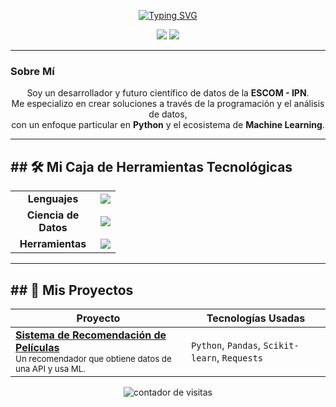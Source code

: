 <p align="center">
  <a href="https://git.io/typing-svg"><img src="https://readme-typing-svg.demolab.com?font=Fira+Code&weight=700&size=30&pause=1000&color=36BCF7&center=true&vCenter=true&width=500&lines=¡Hola!+Soy+[Tu+Nombre];Estudiante+de+Ciencia+de+Datos;Apasionado+por+el+Machine+Learning" alt="Typing SVG" /></a>
</p>

<p align="center">
  <a href="URL_DE_TU_LINKEDIN_AQUI" target="_blank"><img src="https://img.shields.io/badge/LinkedIn-0A66C2?style=for-the-badge&logo=linkedin&logoColor=white" /></a>
  <a href="https://github.com/TU-USUARIO-DE-GITHUB" target="_blank"><img src="https://img.shields.io/badge/GitHub-181717?style=for-the-badge&logo=github&logoColor=white" /></a>
</p>

---

### **Sobre Mí**

<p align="center">
  Soy un desarrollador y futuro científico de datos de la <b>ESCOM - IPN</b>.<br>
  Me especializo en crear soluciones a través de la programación y el análisis de datos,<br>
  con un enfoque particular en <b>Python</b> y el ecosistema de <b>Machine Learning</b>.
</p>

---
## ## 🛠️ Mi Caja de Herramientas Tecnológicas

<table align="center">
  <tr>
    <td align="center" width="120">
      <b>Lenguajes</b>
    </td>
    <td align="center">
      <a href="https://skillicons.dev">
        <img src="https://skillicons.dev/icons?i=python,r,java,c,cpp,mysql" />
      </a>
    </td>
  </tr>
  <tr>
    <td align="center" width="120">
      <b>Ciencia de Datos</b>
    </td>
    <td align="center">
      <a href="https://skillicons.dev">
        <img src="https://skillicons.dev/icons?i=pandas,sklearn,jupyter,tensorflow,seaborn" />
      </a>
    </td>
  </tr>
  <tr>
    <td align="center" width="120">
      <b>Herramientas</b>
    </td>
    <td align="center">
      <a href="https://skillicons.dev">
        <img src="https://skillicons.dev/icons?i=git,github,vscode,docker" />
      </a>
    </td>
  </tr>
</table>

---

## ## 🚀 Mis Proyectos

<div align="center">

| Proyecto                                                                          | Tecnologías Usadas                                      |
| --------------------------------------------------------------------------------- | ------------------------------------------------------- |
| **[Sistema de Recomendación de Películas](URL_A_TU_REPOSITORIO_DEL_PROYECTO_DE_PELICULAS)**<br><sub>Un recomendador que obtiene datos de una API y usa ML.</sub> | `Python`, `Pandas`, `Scikit-learn`, `Requests`          |

</div>

<p align="center"> 
  <img src="https://komarev.com/ghpvc/?username=TU-USUARIO-DE-GITHUB&label=Vistas+del+Perfil&color=0e75b6&style=flat" alt="contador de visitas" /> 
</p>
